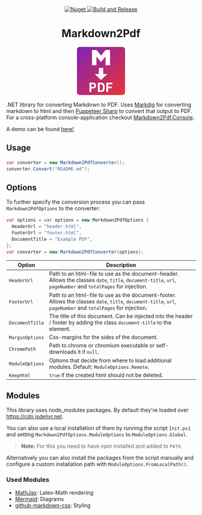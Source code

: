 <p align="center">
  <a href="https://www.nuget.org/packages/Markdown2Pdf" target="_blank">
    <img alt="Nuget" src="https://img.shields.io/nuget/v/Markdown2Pdf">
  </a>
  
  <a href="https://github.com/Flayms/Markdown2Pdf/actions/workflows/build-and-release.yml" target="_blank">
    <img src="https://github.com/Flayms/Markdown2Pdf/actions/workflows/build-and-release.yml/badge.svg?event=workflow_dispatch" alt="Build and Release" />
  </a>
</p>

<h1 align="center"> Markdown2Pdf</h1>

<p align="center">
  <img src="./assets/md2pdf.svg" alt="Logo" Width=128px/>
  <br>
</p>

.NET library for converting Markdown to PDF. Uses [Markdig](https://github.com/xoofx/markdig) for converting markdown to html and then [Puppeteer Sharp](https://github.com/hardkoded/puppeteer-sharp) to convert that output to PDF. For a cross-platform console-application checkout [Markdown2Pdf.Console](https://github.com/Flayms/Markdown2Pdf.Console).

A demo can be found [here!](./assets/demo.pdf)

## Usage

```c#
var converter = new Markdown2PdfConverter();
converter.Convert("README.md");
```

## Options

To further specify the conversion process you can pass `Markdown2PdfOptions` to the converter:

```c#
var options = var options = new Markdown2PdfOptions {
  HeaderUrl = "header.html",
  FooterUrl = "footer.html",
  DocumentTitle = "Example PDF",
};
var converter = new Markdown2PdfConverter(options);
```

|Option|Description|
|---|---|
|`HeaderUrl`|Path to an html-file to use as the document-header. Allows the classes `date`, `title`, `document-title`, `url`, `pageNumber` and `totalPages` for injection.|
|`FooterUrl`|Path to an html-file to use as the document-footer. Allows the classes `date`, `title`, `document-title`, `url`, `pageNumber` and `totalPages` for injection.|
|`DocumentTitle`|The title of this document. Can be injected into the header / footer by adding the class `document-title` to the element.|
|`MarginOptions`|Css-margins for the sides of the document.|
|`ChromePath`|Path to chrome or chromium executable or self-downloads it if `null`.|
|`ModuleOptions`|Options that decide from where to load additional modules. Default: `ModuleOptions.Remote`.|
|`KeepHtml`|`true` if the created html should not be deleted.|

## Modules

This library uses node_modules packages.
By default they're loaded over https://cdn.jsdelivr.net.

You can also use a local installation of them by running the script `Init.ps1` and setting `Markdown2PdfOptions.ModuleOptions` to `ModuleOptions.Global`.

> **Note:** For this you need to have *npm* installed and added to `PATH`.

Alternatively you can also install the packages from the script manually and configure a custom installation path with `ModuleOptions.FromLocalPath()`.

### Used Modules

* [MathJax](https://github.com/mathjax/MathJax): Latex-Math rendering
* [Mermaid](https://github.com/mermaid-js/mermaid): Diagrams
* [github-markdown-css](https://github.com/sindresorhus/github-markdown-css): Styling
